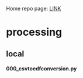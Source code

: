Home repo page: [LINK](https://github.com/neuramod/neuramod_data)

# processing
## local
#### 000_csvtoedfconversion.py

